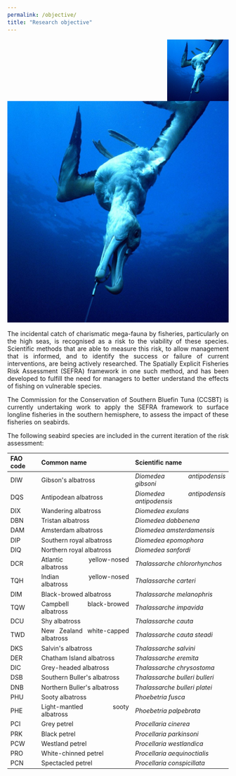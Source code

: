```yaml
---
permalink: /objective/
title: "Research objective"
---
```


<img src='/assets/images/seabird.jpg' align="right" height="140" />

![Hooked seabird](/assets/images/seabird.jpg)

<div align='justify'>

The incidental catch of charismatic mega-fauna by fisheries, particularly on the high seas, is recognised as a risk to the viability of these species. Scientific methods that are able to measure this risk, to allow management that is informed, and to identify the success or failure of current interventions, are being actively researched. The Spatially Explicit Fisheries Risk Assessment (SEFRA) framework in one such method, and has been developed to fulfill the need for managers to better understand the effects of fishing on vulnerable species.

The Commission for the Conservation of Southern Bluefin Tuna (CCSBT) is currently undertaking work to apply the SEFRA framework to surface longline fisheries in the southern hemisphere, to assess the impact of these fisheries on seabirds.     

The following seabird species are included in the current iteration of the risk assessment:

| FAO code | Common name                        | Scientific name                       |
|----------|------------------------------------|---------------------------------------|
| DIW      | Gibson's albatross                 | *Diomedea antipodensis gibsoni*       |
| DQS      | Antipodean albatross               | *Diomedea antipodensis antipodensis*  |
| DIX      | Wandering albatross                | *Diomedea exulans*                    |
| DBN      | Tristan albatross                  | *Diomedea dabbenena*                  |
| DAM      | Amsterdam albatross                | *Diomedea amsterdamensis*             |
| DIP      | Southern royal albatross           | *Diomedea epomophora*                 |
| DIQ      | Northern royal albatross           | *Diomedea sanfordi*                   |
| DCR      | Atlantic yellow-nosed albatross    | *Thalassarche chlororhynchos*         |
| TQH      | Indian yellow-nosed albatross      | *Thalassarche carteri*                |
| DIM      | Black-browed albatross             | *Thalassarche melanophris*            |
| TQW      | Campbell black-browed albatross    | *Thalassarche impavida*               |
| DCU      | Shy albatross                      | *Thalassarche cauta*                  |
| TWD      | New Zealand white-capped albatross | *Thalassarche cauta steadi*           |
| DKS      | Salvin's albatross                 | *Thalassarche salvini*                |
| DER      | Chatham Island albatross           | *Thalassarche eremita*                |
| DIC      | Grey-headed albatross              | *Thalassarche chrysostoma*            |
| DSB      | Southern Buller's albatross        | *Thalassarche bulleri bulleri*        |
| DNB      | Northern Buller's albatross        | *Thalassarche bulleri platei*         |
| PHU      | Sooty albatross                    | *Phoebetria fusca*                    |
| PHE      | Light-mantled sooty albatross      | *Phoebetria palpebrata*               |
| PCI      | Grey petrel                        | *Procellaria cinerea*                 |
| PRK      | Black petrel                       | *Procellaria parkinsoni*              |
| PCW      | Westland petrel                    | *Procellaria westlandica*             |
| PRO      | White-chinned petrel               | *Procellaria aequinoctialis*          |
| PCN      | Spectacled petrel                  | *Procellaria conspicillata*           |


</div>

